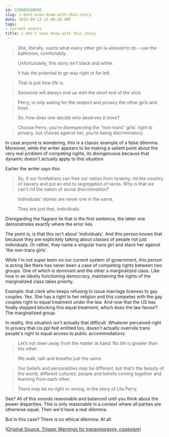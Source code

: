 ```yaml
---
id: 129008100696
slug: i-dont-even-know-with-this-story
date: 2015-09-13 17:49:26 GMT
tags:
- current events
title: i don't even know with this story
---
```

> She, literally, wants what every other girl is allowed to do – use the bathroom, comfortably.

> Unfortunately, this story isn’t black and white.

> It has the potential to go way right or far left.

> That is just how life is.

> Someone will always end up with the short end of the stick.

> Perry, is only asking for the respect and privacy the other girls and boys.

> So, how does one decide who deserves it more?

> Choose Perry, you’re disrespecting the “non-trans” girls’ right to privacy, but choose against her, you’re being discriminatory.

In case anyone is wondering, this is a classic example of a false dilemma. Moreover, while the writer appears to be making a salient point about the very real problem of competing rights, its disingenuous because that dynamic doesn't actually apply to this situation. 

Earlier the writer says this:

> So, if our forefathers can free our nation from tyranny, rid the country of slavery and put an end to segregation of races. Why is that we can’t rid the nation of social discrimination?

> Individuals’ stories are never one in the same.

> They are just that, individuals.

Disregarding the flagrant lie that is the first sentence, the latter one demonstrates exactly where the error lies.

The point is, is that this isn't about 'individuals'. And this person knows that because they are explicitely talking about _classes_ of people not just individuals. Or rather, they name a singular trans girl and stack her against 'the non-trans girls'. 

While I'm not super keen on our current system of government, this person is acting like there has never been a case of competing rights between two groups. One of which is dominant and the other a marginalized class. Like how in an ideally functioning democracy, maintaining the rights of the marginalized class takes priority. 

Example: that clerk who keeps refusing to issue marriage licenses to gay couples. Yes. She has a right to her religion and this competes with the gay couples right to equal treatment under the law. And now that the US has finally stopped blocking this equal treatment, which does the law favour? The marginalized group.

In reality, this situation isn't actually that difficult. Whatever perceived right to privacy that cis ppl feel entitled too, doesn't actually override trans people's right to equal access to public accommodations.

> Let’s not steer away from the matter at hand: No life is greater than the other.

> We walk, talk and breathe just the same.

> Our beliefs and personalities may be different, but that’s the beauty of the world, different cultures, people and beliefs coming together and learning from each other.

> There may be no right or wrong, in the story of Lila Perry.

See? All of this sounds reasonable and balanced until you think about the power disparities. This is only reasonable in a context where all parties are otherwise equal. Then we'd have a real dilemma. 

But in this case? There is no ethical dilemma. At all.

([Original Source. Trigger Warnings for transmisogyny, cissexism][1])

[1]: http://syx.pw/1K7EaRZ